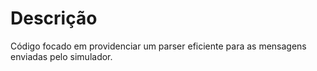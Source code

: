 # Descrição

Código focado em providenciar um parser eficiente para as mensagens enviadas pelo simulador.











